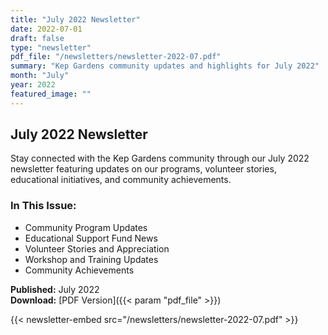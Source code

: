 ```yaml
---
title: "July 2022 Newsletter"
date: 2022-07-01
draft: false
type: "newsletter"
pdf_file: "/newsletters/newsletter-2022-07.pdf"
summary: "Kep Gardens community updates and highlights for July 2022"
month: "July"
year: 2022
featured_image: ""
---
```


## July 2022 Newsletter

Stay connected with the Kep Gardens community through our July 2022 newsletter featuring updates on our programs, volunteer stories, educational initiatives, and community achievements.

### In This Issue:
- Community Program Updates
- Educational Support Fund News
- Volunteer Stories and Appreciation
- Workshop and Training Updates
- Community Achievements

**Published:** July 2022  
**Download:** [PDF Version]({{< param "pdf_file" >}})

{{< newsletter-embed src="/newsletters/newsletter-2022-07.pdf" >}}
